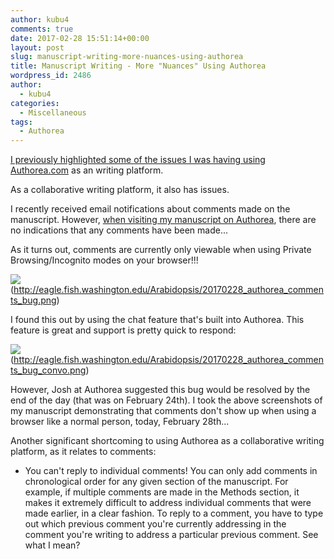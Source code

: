 ```yaml
---
author: kubu4
comments: true
date: 2017-02-28 15:51:14+00:00
layout: post
slug: manuscript-writing-more-nuances-using-authorea
title: Manuscript Writing - More "Nuances" Using Authorea
wordpress_id: 2486
author:
  - kubu4
categories:
  - Miscellaneous
tags:
  - Authorea
---
```


[I previously highlighted some of the issues I was having using Authorea.com](2017/01/23/manuscript-writing-the-nuances-of-using-authorea.html) as an writing platform.

As a collaborative writing platform, it also has issues.

I recently received email notifications about comments made on the manuscript. However, [when visiting my manuscript on Authorea](https://www.authorea.com/users/4974/articles/149442-genotoype-by-sequencing-of-three-geographically-distinct-populations-of-the-olympia-oyster-ostrea-lurida), there are no indications that any comments have been made...

As it turns out, comments are currently only viewable when using Private Browsing/Incognito modes on your browser!!!

![](https://eagle.fish.washington.edu/Arabidopsis/20170228_authorea_comments_bug.png)(http://eagle.fish.washington.edu/Arabidopsis/20170228_authorea_comments_bug.png)







I found this out by using the chat feature that's built into Authorea. This feature is great and support is pretty quick to respond:



![](https://eagle.fish.washington.edu/Arabidopsis/20170228_authorea_comments_bug_convo.png)(http://eagle.fish.washington.edu/Arabidopsis/20170228_authorea_comments_bug_convo.png)



However, Josh at Authorea suggested this bug would be resolved by the end of the day (that was on February 24th). I took the above screenshots of my manuscript demonstrating that comments don't show up when using a browser like a normal person, today, February 28th...



Another significant shortcoming to using Authorea as a collaborative writing platform, as it relates to comments:





  * You can't reply to individual comments! You can only add comments in chronological order for any given section of the manuscript. For example, if multiple comments are made in the Methods section, it makes it extremely difficult to address individual comments that were made earlier, in a clear fashion. To reply to a comment, you have to type out which previous comment you're currently addressing in the comment you're writing to address a particular previous comment. See what I mean?


